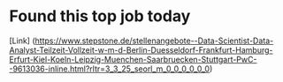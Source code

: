 # Found this top job today
[Link] (https://www.stepstone.de/stellenangebote--Data-Scientist-Data-Analyst-Teilzeit-Vollzeit-w-m-d-Berlin-Duesseldorf-Frankfurt-Hamburg-Erfurt-Kiel-Koeln-Leipzig-Muenchen-Saarbruecken-Stuttgart-PwC--9613036-inline.html?rltr=3_3_25_seorl_m_0_0_0_0_0_0)
